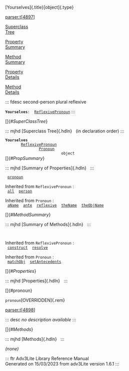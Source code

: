 [Yourselves]{.title}[object]{.type}

[parser.t](../file/parser.t.html)\[[4897](../source/parser.t.html#4897)\]

[Superclass\
Tree](#_SuperClassTree_)

[Property\
Summary](#_PropSummary_)

[Method\
Summary](#_MethodSummary_)

[Property\
Details](#_Properties_)

[Method\
Details](#_Methods_)

::: fdesc
second-person plural reflexive

**`Yourselves`**` :   `[`ReflexivePronoun`](../object/ReflexivePronoun.html)
:::

[]{#_SuperClassTree_}

::: mjhd
[Superclass Tree]{.hdln}   (in declaration order)
:::

**`Yourselves`**\
`         `[`ReflexivePronoun`](../object/ReflexivePronoun.html)\
`                 `[`Pronoun`](../object/Pronoun.html)\
`                         object`\
[]{#_PropSummary_}

::: mjhd
[Summary of Properties]{.hdln}  
:::

` `[`pronoun`](#pronoun)`  `

Inherited from `ReflexivePronoun` :\
` `[`all`](../object/ReflexivePronoun.html#all)`  `[`person`](../object/ReflexivePronoun.html#person)`  `

Inherited from `Pronoun` :\
` `[`aName`](../object/Pronoun.html#aName)`  `[`ante`](../object/Pronoun.html#ante)`  `[`reflexive`](../object/Pronoun.html#reflexive)`  `[`theName`](../object/Pronoun.html#theName)`  `[`theObjName`](../object/Pronoun.html#theObjName)`  `

[]{#_MethodSummary_}

::: mjhd
[Summary of Methods]{.hdln}  
:::

` `

Inherited from `ReflexivePronoun` :\
` `[`construct`](../object/ReflexivePronoun.html#construct)`  `[`resolve`](../object/ReflexivePronoun.html#resolve)`  `

Inherited from `Pronoun` :\
` `[`matchObj`](../object/Pronoun.html#matchObj)`  `[`setAntecedents`](../object/Pronoun.html#setAntecedents)`  `

[]{#_Properties_}

::: mjhd
[Properties]{.hdln}  
:::

[]{#pronoun}

`pronoun`[OVERRIDDEN]{.rem}

[parser.t](../file/parser.t.html)\[[4898](../source/parser.t.html#4898)\]

::: desc
*no description available*
:::

[]{#_Methods_}

::: mjhd
[Methods]{.hdln}  
:::

*(none)*

::: ftr
Adv3Lite Library Reference Manual\
Generated on 15/03/2023 from adv3Lite version 1.6.1
:::
